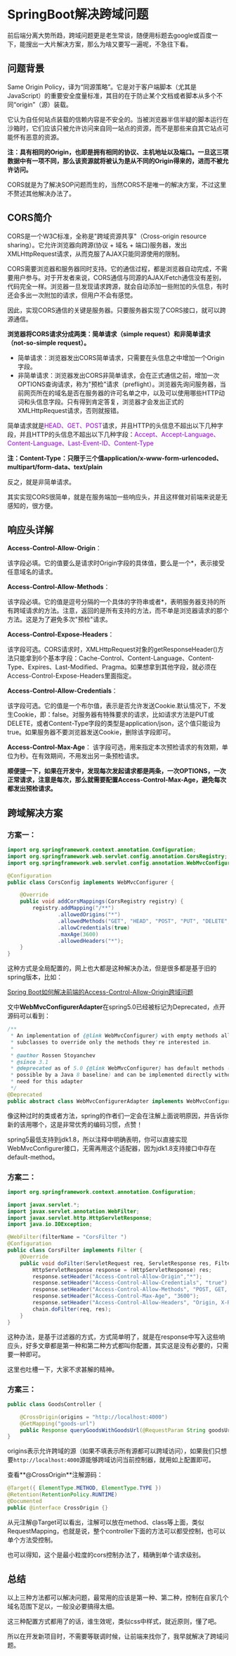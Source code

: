 # SpringBoot解决跨域问题

前后端分离大势所趋，跨域问题更是老生常谈，随便用标题去google或百度一下，能搜出一大片解决方案，那么为啥又要写一遍呢，不急往下看。

## 问题背景

Same Origin Policy，译为“同源策略”。它是对于客户端脚本（尤其是JavaScript）的重要安全度量标准，其目的在于防止某个文档或者脚本从多个不同“origin”（源）装载。

它认为自任何站点装载的信赖内容是不安全的。当被浏览器半信半疑的脚本运行在沙箱时，它们应该只被允许访问来自同一站点的资源，而不是那些来自其它站点可能怀有恶意的资源。

**注：具有相同的Origin，也即是拥有相同的协议、主机地址以及端口。一旦这三项数据中有一项不同，那么该资源就将被认为是从不同的Origin得来的，进而不被允许访问。**

CORS就是为了解决SOP问题而生的，当然CORS不是唯一的解决方案，不过这里不赘述其他解决办法了。



## CORS简介

CORS是一个W3C标准，全称是"跨域资源共享"（Cross-origin resource sharing）。它允许浏览器向跨源(协议 + 域名 + 端口)服务器，发出XMLHttpRequest请求，从而克服了AJAX只能同源使用的限制。

CORS需要浏览器和服务器同时支持。它的通信过程，都是浏览器自动完成，不需要用户参与。对于开发者来说，CORS通信与同源的AJAX/Fetch通信没有差别，代码完全一样。浏览器一旦发现请求跨源，就会自动添加一些附加的头信息，有时还会多出一次附加的请求，但用户不会有感觉。

因此，实现CORS通信的关键是服务器。只要服务器实现了CORS接口，就可以跨源通信。

**浏览器将CORS请求分成两类：简单请求（simple request）和非简单请求（not-so-simple request）。**

- 简单请求：浏览器发出CORS简单请求，只需要在头信息之中增加一个Origin字段。
- 非简单请求：浏览器发出CORS非简单请求，会在正式通信之前，增加一次OPTIONS查询请求，称为"预检"请求（preflight）。浏览器先询问服务器，当前网页所在的域名是否在服务器的许可名单之中，以及可以使用哪些HTTP动词和头信息字段。只有得到肯定答复，浏览器才会发出正式的XMLHttpRequest请求，否则就报错。

简单请求就是<font color=#9400D3>HEAD、GET、POST</font>请求，并且HTTP的头信息不超出以下几种字段，并且HTTP的头信息不超出以下几种字段：<font color=#9400D3>Accept、Accept-Language、Content-Language、Last-Event-ID、Content-Type</font>

**注：Content-Type：只限于三个值application/x-www-form-urlencoded、multipart/form-data、text/plain**

反之，就是非简单请求。

其实实现CORS很简单，就是在服务端加一些响应头，并且这样做对前端来说是无感知的，很方便。



## 响应头详解

**Access-Control-Allow-Origin**：

该字段必填。它的值要么是请求时Origin字段的具体值，要么是一个*，表示接受任意域名的请求。

**Access-Control-Allow-Methods**：

该字段必填。它的值是逗号分隔的一个具体的字符串或者*，表明服务器支持的所有跨域请求的方法。注意，返回的是所有支持的方法，而不单是浏览器请求的那个方法。这是为了避免多次"预检"请求。

**Access-Control-Expose-Headers**：

该字段可选。CORS请求时，XMLHttpRequest对象的getResponseHeader()方法只能拿到6个基本字段：Cache-Control、Content-Language、Content-Type、Expires、Last-Modified、Pragma。如果想拿到其他字段，就必须在Access-Control-Expose-Headers里面指定。

**Access-Control-Allow-Credentials**：

该字段可选。它的值是一个布尔值，表示是否允许发送Cookie.默认情况下，不发生Cookie，即：false。对服务器有特殊要求的请求，比如请求方法是PUT或DELETE，或者Content-Type字段的类型是application/json，这个值只能设为true。如果服务器不要浏览器发送Cookie，删除该字段即可。

**Access-Control-Max-Age**：
该字段可选，用来指定本次预检请求的有效期，单位为秒。在有效期间，不用发出另一条预检请求。

**顺便提一下，如果在开发中，发现每次发起请求都是两条，一次OPTIONS，一次正常请求，注意是每次，那么就需要配置Access-Control-Max-Age，避免每次都发出预检请求。**



## 跨域解决方案

### 方案一：

```java
import org.springframework.context.annotation.Configuration;
import org.springframework.web.servlet.config.annotation.CorsRegistry;
import org.springframework.web.servlet.config.annotation.WebMvcConfigurer;

@Configuration
public class CorsConfig implements WebMvcConfigurer {

    @Override
    public void addCorsMappings(CorsRegistry registry) {
        registry.addMapping("/**")
                .allowedOrigins("*")
                .allowedMethods("GET", "HEAD", "POST", "PUT", "DELETE", "OPTIONS")
                .allowCredentials(true)
                .maxAge(3600)
                .allowedHeaders("*");
    }
}
```

这种方式是全局配置的，网上也大都是这种解决办法，但是很多都是基于旧的spring版本，比如：

[Spring Boot如何解决前端的Access-Control-Allow-Origin跨域问题](https://blog.csdn.net/tiangongkaiwu152368/article/details/81099169)

文中**WebMvcConfigurerAdapter**在spring5.0已经被标记为Deprecated，点开源码可以看到：

```java
/**
 * An implementation of {@link WebMvcConfigurer} with empty methods allowing
 * subclasses to override only the methods they're interested in.
 *
 * @author Rossen Stoyanchev
 * @since 3.1
 * @deprecated as of 5.0 {@link WebMvcConfigurer} has default methods (made
 * possible by a Java 8 baseline) and can be implemented directly without the
 * need for this adapter
 */
@Deprecated
public abstract class WebMvcConfigurerAdapter implements WebMvcConfigurer {}
```

像这种过时的类或者方法，spring的作者们一定会在注解上面说明原因，并告诉你新的该用哪个，这是非常优秀的编码习惯，点赞！

spring5最低支持到jdk1.8，所以注释中明确表明，你可以直接实现WebMvcConfigurer接口，无需再用这个适配器，因为jdk1.8支持接口中存在default-method。



### 方案二：

```java
import org.springframework.context.annotation.Configuration;

import javax.servlet.*;
import javax.servlet.annotation.WebFilter;
import javax.servlet.http.HttpServletResponse;
import java.io.IOException;

@WebFilter(filterName = "CorsFilter ")
@Configuration
public class CorsFilter implements Filter {
    @Override
    public void doFilter(ServletRequest req, ServletResponse res, FilterChain chain) throws IOException, ServletException {
        HttpServletResponse response = (HttpServletResponse) res;
        response.setHeader("Access-Control-Allow-Origin","*");
        response.setHeader("Access-Control-Allow-Credentials", "true");
        response.setHeader("Access-Control-Allow-Methods", "POST, GET, PATCH, DELETE, PUT");
        response.setHeader("Access-Control-Max-Age", "3600");
        response.setHeader("Access-Control-Allow-Headers", "Origin, X-Requested-With, Content-Type, Accept");
        chain.doFilter(req, res);
    }
}
```

这种办法，是基于过滤器的方式，方式简单明了，就是在response中写入这些响应头，好多文章都是第一种和第二种方式都叫你配置，其实这是没有必要的，只需要一种即可。

这里也吐槽一下，大家不求甚解的精神。



### 方案三：

```java
public class GoodsController {

    @CrossOrigin(origins = "http://localhost:4000")
    @GetMapping("goods-url")
    public Response queryGoodsWithGoodsUrl(@RequestParam String goodsUrl) throws Exception {}
}  
```

origins表示允许跨域的源（如果不填表示所有源都可以跨域访问），如果我们只想要`http://localhost:4000`源能够跨域访问当前控制器，就用如上配置即可。

查看**@CrossOrigin**注解源码：

```java
@Target({ ElementType.METHOD, ElementType.TYPE })
@Retention(RetentionPolicy.RUNTIME)
@Documented
public @interface CrossOrigin {}
```

从元注解@Target可以看出，注解可以放在method、class等上面，类似RequestMapping，也就是说，整个controller下面的方法可以都受控制，也可以单个方法受控制。

也可以得知，这个是最小粒度的cors控制办法了，精确到单个请求级别。



## 总结

以上三种方法都可以解决问题，最常用的应该是第一种、第二种，控制在自家几个域名范围下足以，一般没必要搞得太细。

这三种配置方式都用了的话，谁生效呢，类似css中样式，就近原则，懂了吧。

所以在开发新项目时，不需要等联调时候，让前端来找你了，我早就解决了跨域问题。